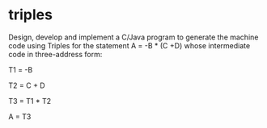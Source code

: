 # triples
Design, develop and implement a C/Java program to generate the machine code using Triples for
the statement A = -B * (C +D) whose intermediate code in three-address form:

T1 = -B

T2 = C + D

T3 = T1 * T2

A = T3
